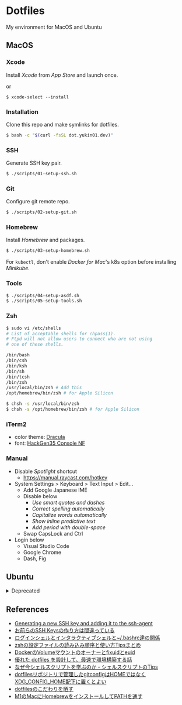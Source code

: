 # Dotfiles
My environment for MacOS and Ubuntu

## MacOS

### Xcode

Install *Xcode* from *App Store* and launch once.

or

```
$ xcode-select --install
```

### Installation

Clone this repo and make symlinks for dotfiles.

```bash
$ bash -c "$(curl -fsSL dot.yukin01.dev)"
```


### SSH

Generate SSH key pair.

```bash
$ ./scripts/01-setup-ssh.sh
```


### Git

Configure git remote repo.

```bash
$ ./scripts/02-setup-git.sh
```


### Homebrew

Install *Homebrew* and packages.

```bash
$ ./scripts/03-setup-homebrew.sh
```

For `kubectl`, don't enable *Docker for Mac*'s k8s option before installing *Minikube*.


### Tools

```bash
$ ./scripts/04-setup-asdf.sh
$ ./scripts/05-setup-tools.sh
```

### Zsh

```bash
$ sudo vi /etc/shells
# List of acceptable shells for chpass(1).
# Ftpd will not allow users to connect who are not using
# one of these shells.

/bin/bash
/bin/csh
/bin/ksh
/bin/sh
/bin/tcsh
/bin/zsh
/usr/local/bin/zsh # Add this
/opt/homebrew/bin/zsh # for Apple Silicon

$ chsh -s /usr/local/bin/zsh
$ chsh -s /opt/homebrew/bin/zsh # for Apple Silicon
```


### iTerm2

- color theme: [Dracula](https://github.com/dracula/iterm)
- font: [HackGen35 Console NF](https://github.com/yuru7/HackGen)


### Manual

- Disable *Spotlight* shortcut
  - https://manual.raycast.com/hotkey
- System Settings > Keyboard > Text Input > Edit...
  - Add Google Japanese IME
  - Disable below
    - *Use smart quotes and dashes*
    - *Correct spelling automatically*
    - *Capitalize words automatically*
    - *Show inline predictive text*
    - *Add period with double-space*
  - Swap CapsLock and Ctrl
- Login below
  - Visual Studio Code
  - Google Chrome
  - Dash, Fig


## Ubuntu

<details>
<summary>Deprecated</summary>

Clone this repo.

```bash
$ bash -c "$(curl -fsSL dot.yukin01.dev)"
```

Install Powerline Fonts.

```bash
$ ./fonts/install.sh
```

Configure SSH key pair.

```bash
$ ./ssh.sh
```

Install ansible.

```bash
$ ./ansible/install.sh
```

Run ansible playbook.

```bash
$ ansible-playbook -i hosts ubuntu.yml --ask-become-pass
```

</details>


## References

- [Generating a new SSH key and adding it to the ssh-agent](https://help.github.com/en/github/authenticating-to-github/generating-a-new-ssh-key-and-adding-it-to-the-ssh-agent)
- [お前らのSSH Keysの作り方は間違っている](https://qiita.com/suthio/items/2760e4cff0e185fe2db9)
- [ログインシェルとインタラクティブシェルと~/.bashrc達の関係](https://qiita.com/incep/items/7e5760de0c2c748296aa)
- [zshの設定ファイルの読み込み順序と使い方Tipsまとめ](https://qiita.com/muran001/items/7b104d33f5ea3f75353f)
- [DockerのVolumeマウントのオーナーとfixuidとeuid](https://bufferings.hatenablog.com/entry/2018/08/26/015035)
- [優れた dotfiles を設計して、最速で環境構築する話](https://qiita.com/b4b4r07/items/24872cdcbec964ce2178)
- [なぜ今シェルスクリプトを学ぶのか・シェルスクリプトのTips](https://kiririmode.hatenablog.jp/entry/20220430/1651309058)
- [dotfilesリポジトリで管理したgitconfigはHOMEではなくXDG_CONFIG_HOME配下に置くとよい](https://horimisli.me/entry/git-config-location/)
- [dotfilesのこだわりを晒す](https://www.m3tech.blog/entry/dotfiles-bonsai)
- [M1のMacにHomebrewをインストールしてPATHを通す](https://motomichi-works.hatenablog.com/entry/2022/02/06/000215)
